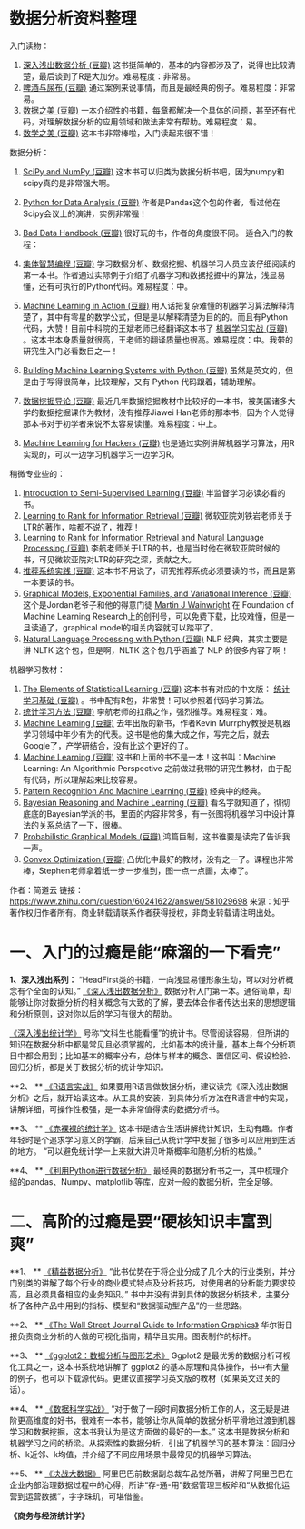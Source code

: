 # 数据分析资料整理


入门读物：
1.  [深入浅出数据分析 (豆瓣)](https://link.zhihu.com/?target=http%3A//book.douban.com/subject/5257905/)  这书挺简单的，基本的内容都涉及了，说得也比较清楚，最后谈到了R是大加分。难易程度：非常易。
2.  [啤酒与尿布 (豆瓣)](https://link.zhihu.com/?target=http%3A//book.douban.com/subject/3283973/)  通过案例来说事情，而且是最经典的例子。难易程度：非常易。
3.  [数据之美 (豆瓣)](https://link.zhihu.com/?target=http%3A//book.douban.com/subject/5269219/)  一本介绍性的书籍，每章都解决一个具体的问题，甚至还有代码，对理解数据分析的应用领域和做法非常有帮助。难易程度：易。
4.  [数学之美 (豆瓣)](https://link.zhihu.com/?target=http%3A//book.douban.com/subject/10750155/)  这本书非常棒啦，入门读起来很不错！

数据分析：
1.  [SciPy and NumPy (豆瓣)](https://link.zhihu.com/?target=http%3A//book.douban.com/subject/10561724/)  这本书可以归类为数据分析书吧，因为numpy和scipy真的是非常强大啊。

2.  [Python for Data Analysis (豆瓣)](https://link.zhihu.com/?target=http%3A//book.douban.com/subject/10760444/)  作者是Pandas这个包的作者，看过他在Scipy会议上的演讲，实例非常强！

3.  [Bad Data Handbook (豆瓣)](https://link.zhihu.com/?target=http%3A//book.douban.com/subject/11549309/)  很好玩的书，作者的角度很不同。
适合入门的教程：
1.  [集体智慧编程 (豆瓣)](https://link.zhihu.com/?target=http%3A//book.douban.com/subject/3288908/)  学习数据分析、数据挖掘、机器学习人员应该仔细阅读的第一本书。作者通过实际例子介绍了机器学习和数据挖掘中的算法，浅显易懂，还有可执行的Python代码。难易程度：中。
2.  [Machine Learning in Action (豆瓣)](https://link.zhihu.com/?target=http%3A//book.douban.com/subject/6962285/)  用人话把复杂难懂的机器学习算法解释清楚了，其中有零星的数学公式，但是是以解释清楚为目的的。而且有Python代码，大赞！目前中科院的王斌老师已经翻译这本书了  [机器学习实战 (豆瓣)](https://link.zhihu.com/?target=http%3A//book.douban.com/subject/24703171/) 。这本书本身质量就很高，王老师的翻译质量也很高。难易程度：中。我带的研究生入门必看数目之一！
3.  [Building Machine Learning Systems with Python (豆瓣)](https://link.zhihu.com/?target=http%3A//book.douban.com/subject/24669811/)  虽然是英文的，但是由于写得很简单，比较理解，又有 Python 代码跟着，辅助理解。
4.  [数据挖掘导论 (豆瓣)](https://link.zhihu.com/?target=http%3A//book.douban.com/subject/5377669/)  最近几年数据挖掘教材中比较好的一本书，被美国诸多大学的数据挖掘课作为教材，没有推荐Jiawei Han老师的那本书，因为个人觉得那本书对于初学者来说不太容易读懂。难易程度：中上。
5.  [Machine Learning for Hackers (豆瓣)](https://link.zhihu.com/?target=http%3A//book.douban.com/subject/7906768/)  也是通过实例讲解机器学习算法，用R实现的，可以一边学习机器学习一边学习R。


稍微专业些的：
1.  [Introduction to Semi-Supervised Learning (豆瓣)](https://link.zhihu.com/?target=http%3A//book.douban.com/subject/3916225/)  半监督学习必读必看的书。
2.  [Learning to Rank for Information Retrieval (豆瓣)](https://link.zhihu.com/?target=http%3A//book.douban.com/subject/4063191/)  微软亚院刘铁岩老师关于LTR的著作，啥都不说了，推荐！
3.  [Learning to Rank for Information Retrieval and Natural Language Processing (豆瓣)](https://link.zhihu.com/?target=http%3A//book.douban.com/subject/6440223/)  李航老师关于LTR的书，也是当时他在微软亚院时候的书，可见微软亚院对LTR的研究之深，贡献之大。
4.  [推荐系统实践 (豆瓣)](https://link.zhihu.com/?target=http%3A//book.douban.com/subject/10769749/)  这本书不用说了，研究推荐系统必须要读的书，而且是第一本要读的书。
5.  [Graphical Models, Exponential Families, and Variational Inference (豆瓣)](https://link.zhihu.com/?target=http%3A//book.douban.com/subject/3722993/)  这个是Jordan老爷子和他的得意门徒  [Martin J Wainwright](https://link.zhihu.com/?target=http%3A//book.douban.com/search/Martin%2520J%2520Wainwright)  在 Foundation of Machine Learning Research上的创刊号，可以免费下载，比较难懂，但是一旦读通了，graphical model的相关内容就可以踏平了。
6.  [Natural Language Processing with Python (豆瓣)](https://link.zhihu.com/?target=http%3A//book.douban.com/subject/3696989/)  NLP 经典，其实主要是讲 NLTK 这个包，但是啊，NLTK 这个包几乎涵盖了 NLP 的很多内容了啊！



机器学习教材：
1.  [The Elements of Statistical Learning (豆瓣)](https://link.zhihu.com/?target=http%3A//book.douban.com/subject/3294335/)  这本书有对应的中文版： [统计学习基础 (豆瓣)](https://link.zhihu.com/?target=http%3A//book.douban.com/subject/1152126/) 。书中配有R包，非常赞！可以参照着代码学习算法。
2.  [统计学习方法 (豆瓣)](https://link.zhihu.com/?target=http%3A//book.douban.com/subject/10590856/)  李航老师的扛鼎之作，强烈推荐。难易程度：难。 
3.  [Machine Learning (豆瓣)](https://link.zhihu.com/?target=http%3A//book.douban.com/subject/10758624/)  去年出版的新书，作者Kevin Murrphy教授是机器学习领域中年少有为的代表。这书是他的集大成之作，写完之后，就去Google了，产学研结合，没有比这个更好的了。
4.  [Machine Learning (豆瓣)](https://link.zhihu.com/?target=http%3A//book.douban.com/subject/3887824/)  这书和上面的书不是一本！这书叫：Machine Learning: An Algorithmic Perspective 之前做过我带的研究生教材，由于配有代码，所以理解起来比较容易。
5.  [Pattern Recognition And Machine Learning (豆瓣)](https://link.zhihu.com/?target=http%3A//book.douban.com/subject/2061116/)  经典中的经典。
6.  [Bayesian Reasoning and Machine Learning (豆瓣)](https://link.zhihu.com/?target=http%3A//book.douban.com/subject/5397287/)  看名字就知道了，彻彻底底的Bayesian学派的书，里面的内容非常多，有一张图将机器学习中设计算法的关系总结了一下，很棒。
7.  [Probabilistic Graphical Models (豆瓣)](https://link.zhihu.com/?target=http%3A//book.douban.com/subject/4007200/)  鸿篇巨制，这书谁要是读完了告诉我一声。
8.  [Convex Optimization (豆瓣)](https://link.zhihu.com/?target=http%3A//book.douban.com/subject/1888111/)  凸优化中最好的教材，没有之一了。课程也非常棒，Stephen老师拿着纸一步一步推到，图一点一点画，太棒了。

作者：简道云
链接：https://www.zhihu.com/question/60241622/answer/581029698
来源：知乎
著作权归作者所有。商业转载请联系作者获得授权，非商业转载请注明出处。

# 一、入门的过瘾是能“麻溜的一下看完”
**1、深入浅出系列：**
“HeadFirst类的书籍，一向浅显易懂形象生动，可以对分析概念有个全面的认知。”
 [《深入浅出数据分析》](https://link.zhihu.com/?target=https%3A//book.douban.com/subject/20381154/) 
数据分析入门第一本。通俗简单，却能够让你对数据分析的相关概念有大致的了解，要去体会作者传达出来的思想逻辑和分析原则，这对你以后的学习有很大的帮助。


 [《深入浅出统计学》](https://link.zhihu.com/?target=https%3A//book.douban.com/subject/7056708/) 
号称“文科生也能看懂”的统计书。尽管阅读容易，但所讲的知识在数据分析中都是常见且必须掌握的，比如基本的统计量，基本上每个分析项目中都会用到；比如基本的概率分布，总体与样本的概念、置信区间、假设检验、回归分析，都是关于数据分析的统计学知识。


**2、 ** [《R语言实战》](https://link.zhihu.com/?target=https%3A//book.douban.com/subject/20382244/) 
如果要用R语言做数据分析，建议读完《深入浅出数据分析》之后，就开始读这本。从工具的安装，到具体分析方法在R语言中的实现，讲解详细，可操作性极强，是一本非常值得读的数据分析书。


**3、 ** [《赤裸裸的统计学》](https://link.zhihu.com/?target=https%3A//book.douban.com/subject/25717380/) 
这本书是结合生活讲解统计知识，生动有趣。作者年轻时是个追求学习意义的学霸，后来自己从统计学中发掘了很多可以应用到生活的地方。
“可以避免统计学一上来就大讲贝叶斯概率和随机分析的枯燥。”


**4、 ** [《利用Python进行数据分析》](https://link.zhihu.com/?target=https%3A//book.douban.com/subject/25779298/) 
最经典的数据分析书之一，其中梳理介绍的pandas、Numpy、matplotlib 等库，应对一般的数据分析，完全足够。


# 二、高阶的过瘾是要“硬核知识丰富到爽”
**1、 ** [《精益数据分析》](https://link.zhihu.com/?target=https%3A//book.douban.com/subject/26278639/) 
“此书优势在于将企业分成了几个大的行业类别，并分门别类的讲解了每个行业的商业模式特点及分析技巧，对使用者的分析能力要求较高，且必须具备相应的业务知识。”
书中并没有讲到具体的数据分析技术，主要分析了各种产品中用到的指标、模型和“数据驱动型产品”的一些思路。


**2、 ** [《The Wall Street Journal Guide to Information Graphics》](https://link.zhihu.com/?target=https%3A//book.douban.com/subject/4776049/) 
华尔街日报负责商业分析的人做的可视化指南，精华且实用。图表制作的标杆。


**3、 ** [《ggplot2：数据分析与图形艺术》](https://link.zhihu.com/?target=https%3A//book.douban.com/subject/24527091/) 
Ggplot2 是最优秀的数据分析可视化工具之一，这本书系统地讲解了 ggplot2 的基本原理和具体操作，书中有大量的例子，也可以下载源代码。更建议直接学习英文版的教材（如果英文过关的话）。


**4、 ** [《数据科学实战》](https://link.zhihu.com/?target=https%3A//book.douban.com/subject/26320485/) 
“对于做了一段时间数据分析工作的人，这无疑是进阶更高维度的好书，很难有一本书，能够让你从简单的数据分析平滑地过渡到机器学习和数据挖掘，这本书我认为是这方面做的最好的一本。”
这本书是数据分析和机器学习之间的桥梁。从探索性的数据分析，引出了机器学习的基本算法：回归分析、k近邻、k均值，并介绍了不同应用场景中最常见的机器学习算法。


**5、 ** [《决战大数据》](https://link.zhihu.com/?target=https%3A//book.douban.com/subject/26774911/) 
阿里巴巴前数据副总裁车品觉所著，讲解了阿里巴巴在企业内部治理数据过程中的心得，所讲“存-通-用”数据管理三板斧和“从数据化运营到运营数据”，字字珠玑，可堪借鉴。

**《商务与经济统计学》**

